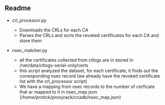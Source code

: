 ## Readme

* crl_processor.py
  * Downloads the CRLs for each CA
  * Parses the CRLs and sorts the revoked certificates for each CA and store them

* nsec_matcher.py
  * all the certificates collected from ctlogs are in stored in /net/data/ctlogs-serial-only/certs
  * this script analyzed the dataset, for each certificate, it finds out the corresponding nsec record (we already have the revoked certificate list with the crl_processor script)
  * We have a mapping from nsec records to the number of cerficate that ar mapped to it in nsec_map.json (/home/protick/proxyrack/ccadb/nsec_map.json)






